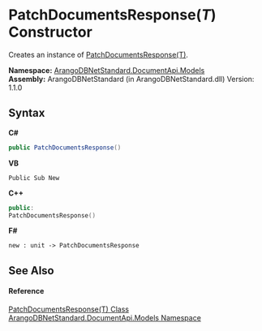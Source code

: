 # PatchDocumentsResponse(*T*) Constructor 
 

Creates an instance of <a href="09bb3141-b140-00e6-50cd-7b2819520129">PatchDocumentsResponse(T)</a>.

**Namespace:**&nbsp;<a href="81a73561-cfc6-64b8-9923-29f0333f4867">ArangoDBNetStandard.DocumentApi.Models</a><br />**Assembly:**&nbsp;ArangoDBNetStandard (in ArangoDBNetStandard.dll) Version: 1.1.0

## Syntax

**C#**<br />
``` C#
public PatchDocumentsResponse()
```

**VB**<br />
``` VB
Public Sub New
```

**C++**<br />
``` C++
public:
PatchDocumentsResponse()
```

**F#**<br />
``` F#
new : unit -> PatchDocumentsResponse
```


## See Also


#### Reference
<a href="09bb3141-b140-00e6-50cd-7b2819520129">PatchDocumentsResponse(T) Class</a><br /><a href="81a73561-cfc6-64b8-9923-29f0333f4867">ArangoDBNetStandard.DocumentApi.Models Namespace</a><br />